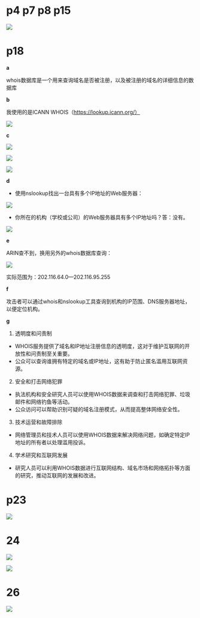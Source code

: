 # p4 p7 p8 p15

![](./IMG_20241011_200746.jpg)

# p18

**a**

whois数据库是一个用来查询域名是否被注册，以及被注册的域名的详细信息的数据库

**b**

我使用的是ICANN WHOIS（https://lookup.icann.org/）

![](001.png)

**c**

![](002.png)

![](003.png)

![](004.png)

**d**

- 使用nslookup找出一台具有多个IP地址的Web服务器：

![](005.png)

- 你所在的机构（学校或公司）的Web服务器具有多个IP地址吗？答：没有。

![](006.png)

**e**

ARIN查不到，换用另外的whois数据库查询：

![](007.png)

实际范围为：202.116.64.0—202.116.95.255

**f**

攻击者可以通过whois和nslookup工具查询到机构的IP范围、DNS服务器地址，以便定位机构。

**g**

1. 透明度和问责制

- WHOIS服务提供了域名和IP地址注册信息的透明度，这对于维护互联网的开放性和问责制至关重要。
- 公众可以查询谁拥有特定的域名或IP地址，这有助于防止匿名滥用互联网资源。

2. 安全和打击网络犯罪

- 执法机构和安全研究人员可以使用WHOIS数据来调查和打击网络犯罪、垃圾邮件和网络钓鱼等活动。
- 公众访问可以帮助识别可疑的域名注册模式，从而提高整体网络安全性。

3. 技术运营和故障排除

- 网络管理员和技术人员可以使用WHOIS数据来解决网络问题，如确定特定IP地址的所有者以处理滥用投诉。

4. 学术研究和互联网发展

- 研究人员可以利用WHOIS数据进行互联网结构、域名市场和网络拓扑等方面的研究，推动互联网的发展和改进。

# p23

![](IMG_20241012_002940.jpg)

# 24

![](IMG_20241022_231028.jpg)

![](IMG_20241022_231036.jpg)

# 26

![](IMG_20241022_231055.jpg)